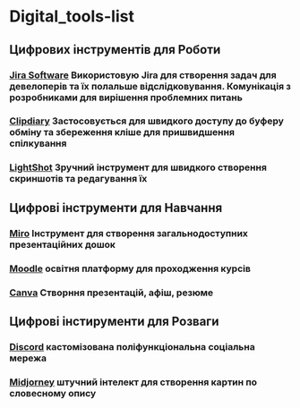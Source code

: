 # Digital_tools-list

## Цифрових інструментів для __Роботи__
### [Jira Software](https://www.atlassian.com/ru/software/jira) Використовую Jira для створення задач для девелоперів та їх полальше відслідковування. Комунікація з розробниками для вирішення проблемних питань 
### [Clipdiary](http://clipdiary.com/ua/) Застосовується для швидкого доступу до буферу обміну та збереження кліше для пришвидшення спілкування
### [LightShot](https://app.prntscr.com/uk/) Зручний інструмент для швидкого створення скриншотів та редагування їх

## Цифрові інструменти для **Навчання**
### [Miro](https://miro.com/app/dashboard/) Інструмент для створення загальнодоступних презентаційних дошок
### [Moodle](https://moodle.npu.edu.ua/) освітня платформу для проходження курсів
### [Canva](https://www.canva.com/) Створння презентацій, афіш, резюме

## Цифрові інстирументи для **Розваги**
### [Discord](https://discord.com/) кастомізована поліфункціональна соціальна мережа
### [Midjorney](https://www.midjourney.com/home) штучний інтелект для створення картин по словесному опису
